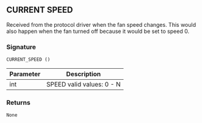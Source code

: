 ## CURRENT SPEED

Received from the protocol driver when the fan speed changes. This would also happen when the fan turned off because it would be set to speed 0.


### Signature

`CURRENT_SPEED ()`


| Parameter | Description |
| --- | --- |
| int |  SPEED  valid values: 0 - N |


### Returns

`None`